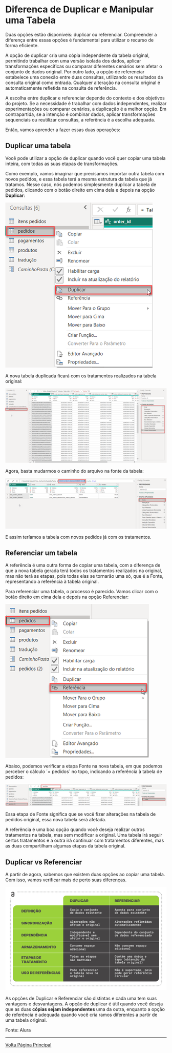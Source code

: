 # Diferenca de Duplicar e Manipular uma Tabela

Duas opções estão disponíveis: duplicar ou referenciar. Compreender a diferença entre essas opções é fundamental para utilizar o recurso de forma eficiente.

A opção de duplicar cria uma cópia independente da tabela original, permitindo trabalhar com uma versão isolada dos dados, aplicar transformações específicas ou comparar diferentes cenários sem afetar o conjunto de dados original. Por outro lado, a opção de referenciar estabelece uma conexão entre duas consultas, utilizando os resultados da consulta original como entrada. Qualquer alteração na consulta original é automaticamente refletida na consulta de referência.

A escolha entre duplicar e referenciar depende do contexto e dos objetivos do projeto. Se a necessidade é trabalhar com dados independentes, realizar experimentações ou comparar cenários, a duplicação é a melhor opção. Em contrapartida, se a intenção é combinar dados, aplicar transformações sequenciais ou reutilizar consultas, a referência é a escolha adequada.

Então, vamos aprender a fazer essas duas operações:

## Duplicar uma tabela

Você pode utilizar a opção de duplicar quando você quer copiar uma tabela inteira, com todas as suas etapas de transformações.

Como exemplo, vamos imaginar que precisamos importar outra tabela com novos pedidos, e essa tabela terá a mesma estrutura da tabela que já tratamos. Nesse caso, nós podemos simplesmente duplicar a tabela de pedidos, clicando com o botão direito em cima dela e depois na opção **Duplicar**:

![Imagem de como duplicar](/POWER%20BI/ASSETS/aula4-img66.png)

A nova tabela duplicada ficará com os tratamentos realizados na tabela original:

![Imagem da tabela duplicada](/POWER%20BI/ASSETS/aula4-img67.png)

Agora, basta mudarmos o caminho do arquivo na fonte da tabela:

![Imagem](/POWER%20BI/ASSETS/aula4-img68.png)

E assim teríamos a tabela com novos pedidos já com os tratamentos.

## Referenciar um tabela

A referência é uma outra forma de copiar uma tabela, com a diferença de que a nova tabela gerada terá todos os tratamentos realizados na original, mas não terá as etapas, pois todas elas se tornarão uma só, que é a Fonte, representando a referência à tabela original.

Para referenciar uma tabela, o processo é parecido. Vamos clicar com o botão direito em cima dela e depois na opção Referenciar:

![Imagem de Como Refenciar uma Tabela](/POWER%20BI/ASSETS/aula4-img69.png)

Abaixo, podemos verificar a etapa Fonte na nova tabela, em que podemos perceber o cálculo ´= pedidos´ no topo, indicando a referência à tabela de pedidos:

![Imagem](/POWER%20BI/ASSETS/aula4-img70.png)

Essa etapa de Fonte significa que se você fizer alterações na tabela de pedidos original, essa nova tabela será afetada.

A referência é uma boa opção quando você deseja realizar outros tratamentos na tabela, mas sem modificar a original. Uma tabela irá seguir certos tratamentos e a outra irá continuar com tratamentos diferentes, mas as duas compartilham algumas etapas da tabela original.

## Duplicar vs Referenciar

A partir de agora, sabemos que existem duas opções ao copiar uma tabela. Com isso, vamos verificar mais de perto suas diferenças.

![Diferenca entre duplicar e referenciar](/POWER%20BI/ASSETS/aula4-img71.jpg)

As opções de Duplicar e Referenciar são distintas e cada uma tem suas vantagens e desvantagens. A opção de duplicar é útil quando você deseja que as duas **cópias sejam independentes** uma da outra, enquanto a opção de referência é adequada quando você cria ramos diferentes a partir de uma tabela original.

Fonte: Alura

---------------------
[Volta Página Principal](/README.md)